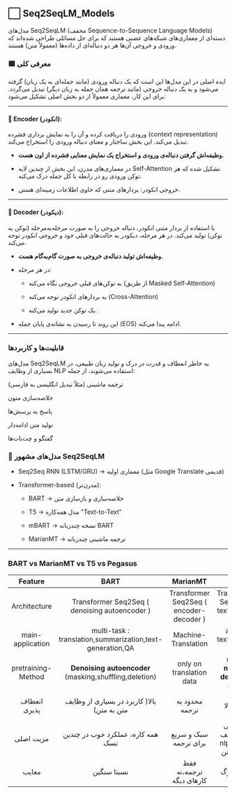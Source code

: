 ## ⬜ Seq2SeqLM_Models
مدل‌های Seq2SeqLM (مخفف Sequence-to-Sequence Language Models) دسته‌ای از معماری‌های شبکه‌های عصبی هستند که برای حل مسائلی طراحی شده‌اند که ورودی و خروجی آن‌ها هر دو دنباله‌ای از داده‌ها (معمولاً متن) هستند.

### 🟥 معرفی کلی

ایده اصلی در این مدل‌ها این است که یک دنباله ورودی (مانند جمله‌ای به یک زبان) گرفته می‌شود و به یک دنباله خروجی (مانند ترجمه همان جمله به زبان دیگر) تبدیل می‌گردد. برای این کار، معماری معمولاً از دو بخش اصلی تشکیل می‌شود:

---
#### 🔴 Encoder (انکودر):
ورودی را دریافت کرده و آن را به نمایش برداری فشرده (context representation) تبدیل می‌کند. این بخش ساختار و معنای دنباله ورودی را استخراج می‌کند.

- __وظیفه‌اش گرفتن دنباله‌ی ورودی و استخراج یک نمایش معنایی فشرده از اون هست.__

- در معماری‌های مدرن، این بخش از چندین لایه Self-Attention تشکیل شده که هر توکن ورودی رو در رابطه با کل جمله درک می‌کنه.

- خروجی انکودر: بردارهای متنی که حاوی اطلاعات زمینه‌ای هستن.

---  
#### 🔴 Decoder (دیکودر):
با استفاده از بردار متنی انکودر، دنباله خروجی را به صورت مرحله‌به‌مرحله (توکن به توکن) تولید می‌کند. در هر مرحله، دیکودر به حالت‌های قبلی خود و خروجی انکودر توجه می‌کند.

- __وظیفه‌اش تولید دنباله‌ی خروجی به صورت گام‌به‌گام هست.__

- در هر مرحله:

  - به توکن‌های قبلی خروجی نگاه می‌کنه (از طریق Masked Self-Attention)

  - به بردارهای انکودر توجه می‌کنه (Cross-Attention)

  - یک توکن جدید تولید می‌کنه.

- این روند تا رسیدن به نشانه‌ی پایان جمله (EOS) ادامه پیدا می‌کنه.
---

### قابلیت‌ها و کاربردها

مدل‌های Seq2SeqLM به خاطر انعطاف و قدرت در درک و تولید زبان طبیعی، در بسیاری از وظایف NLP استفاده می‌شوند، از جمله:

ترجمه ماشینی (مثلاً تبدیل انگلیسی به فارسی)

خلاصه‌سازی متون

پاسخ به پرسش‌ها

تولید متن ادامه‌دار

گفتگو و چت‌بات‌ها


### 🔑 مدل‌های مشهور Seq2SeqLM

- Seq2Seq RNN (LSTM/GRU) → معماری اولیه (مثل Google Translate قدیمی)

- Transformer-based (مدرن‌تر):

  - BART → خلاصه‌سازی و بازسازی متن

  - T5 → مدل همه‌کاره "Text-to-Text"

  - mBART → نسخه چندزبانه BART

  - MarianMT → ترجمه ماشینی چندزبانه
 
---

### BART vs MarianMT vs T5 vs Pegasus

|  Feature  | BART | MarianMT | T5 | Pegasus | 
|:--------:|:--------:|:--------:|:--------:|:--------:|
| Architecture | Transformer Seq2Seq ( denoising autoencoder ) | Transformer Seq2Seq ( encoder-decoder ) | Transformer Seq2Seq ( text-to-text ) | Transformer Seq2Seq ( summarization-focused ) |
| main-application | multi-task : translation,summarization,text-generation,QA | Machine-Translation | all NLP text-to-text Tasks | abstractive summarization |
| pretraining-Method | __Denoising autoencoder__ (masking,shuffling,deletion) | only on translation data | __span-masked denoising__ on C4 | __Gap-Sentence Generation__ ( حذف جملات کلیدی ) |
| انعطاف پذیری | بالا( کاربرد در بسیاری از وظایف متن به متن) | محدود به ترجمه | بسیار بالا | محدودتر،ولی فوق العاده قوی در خلاصه سازی |
| مزیت اصلی | همه کاره، عملکرد خوب در چندین تسک |سبک و سریع برای ترجمه | یکپارچگی همه وظایف nlp در قالب متن به متن | بهترین عملکرد در خلاصه سازی |
| معایب | نسبتا سنگین | فقط ترجمه،نه کارهای دیگه | بسیار بزرگ | تخصصی بودن |

